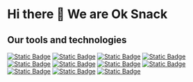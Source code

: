 # Hi there 👋 We are Ok Snack

## Our tools and technologies

[![Static Badge](https://img.shields.io/badge/typescript-blue?logo=typescript&labelColor=black)](https://www.typescriptlang.org) [![Static Badge](https://img.shields.io/badge/javascript-F0DB4F?logo=javascript&labelColor=black)](https://developer.mozilla.org/pt-BR/docs/Web/JavaScript) [![Static Badge](https://img.shields.io/badge/react-61DBFB?logo=react&labelColor=black)](https://react.dev) [![Static Badge](https://img.shields.io/badge/next-000000?logo=next.js&labelColor=black)](https://nextjs.org) [![Static Badge](https://img.shields.io/badge/gatsby-663399?logo=gatsby&logoColor=663399&labelColor=black)](https://www.gatsbyjs.com) [![Static Badge](https://img.shields.io/badge/node-3C873A?logo=node.js&labelColor=black)](https://nodejs.org/en) [![Static Badge](https://img.shields.io/badge/nest-B52E31?logo=nestjs&logoColor=B52E31&labelColor=black)](https://nestjs.com) [![Static Badge](https://img.shields.io/badge/jest-darkred?logo=jest&logoColor=darkred&labelColor=black)](https://jestjs.io/pt-BR/) [![Static Badge](https://img.shields.io/badge/prisma-gray?logo=prisma&labelColor=black)](https://www.prisma.io) [![Static Badge](https://img.shields.io/badge/postgresql-darkblue?logo=postgresql&labelColor=black)](https://www.postgresql.org) [![Static Badge](https://img.shields.io/badge/docker-blue?logo=docker&labelColor=black)](https://www.docker.com)
<!--

**Here are some ideas to get you started:**

🙋‍♀️ A short introduction - what is your organization all about?
🌈 Contribution guidelines - how can the community get involved?
👩‍💻 Useful resources - where can the community find your docs? Is there anything else the community should know?
🍿 Fun facts - what does your team eat for breakfast?
🧙 Remember, you can do mighty things with the power of [Markdown](https://docs.github.com/github/writing-on-github/getting-started-with-writing-and-formatting-on-github/basic-writing-and-formatting-syntax)
-->
